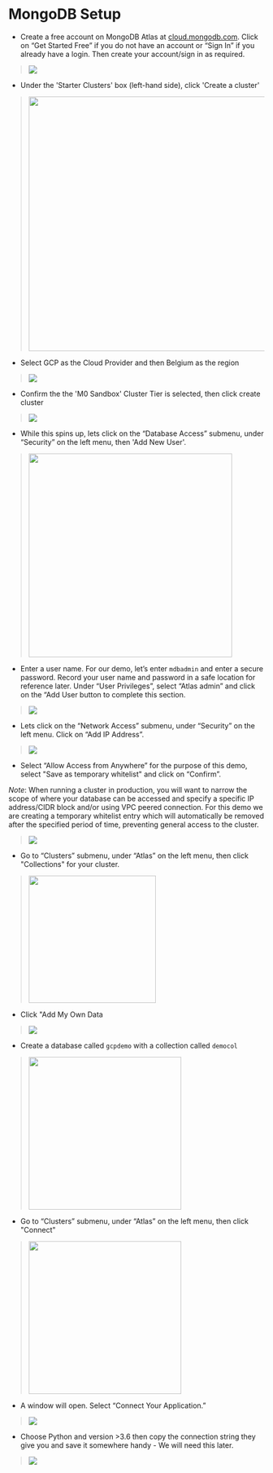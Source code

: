 # MongoDB Setup

* Create a free account on MongoDB Atlas at [cloud.mongodb.com](https://cloud.mongodb.com). Click on “Get Started Free”  if you do not have an account or “Sign In” if you already have a login. Then create your account/sign in as required.

> ![](images/atlas-j-1.png)

* Under the 'Starter Clusters' box (left-hand side), click 'Create a cluster'

> <img src="images/atlas-j-2.png" height="500">

* Select GCP as the Cloud Provider and then Belgium as the region

>![](images/atlas-j-3.png)

* Confirm the the 'M0 Sandbox' Cluster Tier is selected, then click create cluster

>![](images/atlas-j-4.png)

* While this spins up, lets click on the “Database Access” submenu, under “Security” on the left menu, then 'Add New User'.

> <img src="images/atlas-j-5.png" height="400">

* Enter a user name. For our demo, let’s enter `mdbadmin` and enter a secure password.  Record your user name and password in a safe location for reference later. Under “User Privileges”, select “Atlas admin” and click on the “Add User button to complete this section.

>![](images/atlas-j-6.png)

* Lets click on the “Network Access” submenu, under “Security” on the left menu. Click on “Add IP Address”.

>![](images/atlas-j-7.png)

* Select “Allow Access from Anywhere” for the purpose of this demo, select "Save as temporary whitelist" and click on “Confirm”.  

*Note*:  When running a cluster in production, you will want to narrow the scope of where your database can be accessed and specify a specific IP address/CIDR block and/or using VPC peered connection. For this demo we are creating a temporary whitelist entry which will automatically be removed after the specified period of time, preventing general access to the cluster.

>![](images/atlas-j-8.png)

* Go to “Clusters” submenu, under “Atlas” on the left menu, then click "Collections" for your cluster.

> <img src="images/atlas-j-9.png" height="250">

* Click "Add My Own Data

>![](images/atlas-j-10.png)

* Create a database called `gcpdemo` with a collection called `democol` 

> <img src="images/atlas-j-11.png" height="300">

* Go to “Clusters” submenu, under “Atlas” on the left menu, then click "Connect"

> <img src="images/atlas-j-12.png" height="300">

* A window will open. Select “Connect Your Application.”

>![](images/atlas-j-13.png)

* Choose Python and version >3.6 then copy the connection string they give you and save it somewhere handy - We will need this later.

>![](images/atlas-j-14.png)
